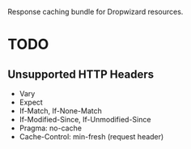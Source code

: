Response caching bundle for Dropwizard resources.

# TODO

## Unsupported HTTP Headers

* Vary
* Expect
* If-Match, If-None-Match
* If-Modified-Since, If-Unmodified-Since
* Pragma: no-cache
* Cache-Control: min-fresh (request header)
